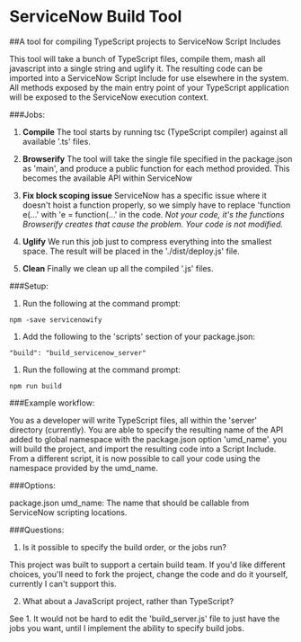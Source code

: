 # ServiceNow Build Tool

##A tool for compiling TypeScript projects to ServiceNow Script Includes

This tool will take a bunch of TypeScript files, compile them, mash all javascript into a single string and uglify it. The resulting code can be imported into a ServiceNow Script Include for use elsewhere in the system. All methods exposed by the main entry point of your TypeScript application will be exposed to the ServiceNow execution context.

###Jobs:

1. **Compile**
The tool starts by running tsc (TypeScript compiler) against all available '.ts' files.

1. **Browserify**
The tool will take the single file specified in the package.json as 'main', and produce a public function for each method provided. This becomes the available API within ServiceNow

1. **Fix block scoping issue**
ServiceNow has a specific issue where it doesn't hoist a function properly, so we simply have to replace 'function e(...' with 'e = function(...' in the code. _Not your code, it's the functions Browserify creates that cause the problem. Your code is not modified._

1. **Uglify**
We run this job just to compress everything into the smallest space. The result will be placed in the './dist/deploy.js' file.

1. **Clean**
Finally we clean up all the compiled '.js' files.

###Setup:

1. Run the following at the command prompt:

  `npm -save servicenowify`

1. Add the following to the 'scripts' section of your package.json:

  `"build": "build_servicenow_server"`

1. Run the following at the command prompt:

  `npm run build`

###Example workflow:

You as a developer will write TypeScript files, all within the 'server' directory (currently). You are able to specify the resulting name of the API added to global namespace with the package.json option 'umd_name'. you will build the project, and import the resulting code into a Script Include. From a different script, it is now possible to call your code using the namespace provided by the umd_name.

###Options:

package.json
umd_name: The name that should be callable from ServiceNow scripting locations.

###Questions:

1. Is it possible to specify the build order, or the jobs run?

This project was built to support a certain build team. If you'd like different choices, you'll need to fork the project, change the code and do it yourself, currently I can't support this.

2. What about a JavaScript project, rather than TypeScript?

See 1. It would not be hard to edit the 'build_server.js' file to just have the jobs you want, until I implement the ability to specify build jobs.